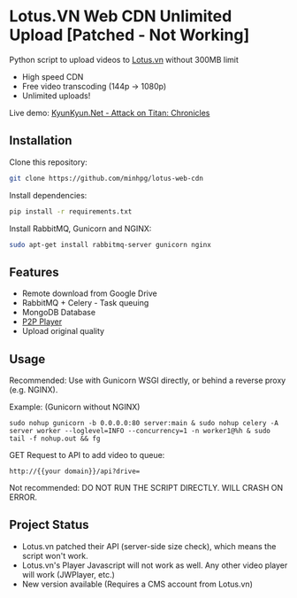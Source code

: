 # Lotus.VN Web CDN Unlimited Upload [Patched - Not Working]

Python script to upload videos to [Lotus.vn](https://lotus.vn) without 300MB limit

- High speed CDN
- Free video transcoding (144p -> 1080p)
- Unlimited uploads!

Live demo: [KyunKyun.Net - Attack on Titan: Chronicles](https://video.kyunkyun.net/?id=5f5824870b2a0f506c2369f8)
## Installation

Clone this repository:

```bash
git clone https://github.com/minhpg/lotus-web-cdn
```

Install dependencies:
```bash
pip install -r requirements.txt
```

Install RabbitMQ, Gunicorn and NGINX:
```bash
sudo apt-get install rabbitmq-server gunicorn nginx
```
## Features
- Remote download from Google Drive
- RabbitMQ + Celery - Task queuing
- MongoDB Database
- [P2P Player](https://github.com/novage/p2p-media-loader)
- Upload original quality

## Usage

Recommended: Use with Gunicorn WSGI directly, or behind a reverse proxy (e.g. NGINX).

Example: (Gunicorn without NGINX)
```
sudo nohup gunicorn -b 0.0.0.0:80 server:main & sudo nohup celery -A server worker --loglevel=INFO --concurrency=1 -n worker1@%h & sudo tail -f nohup.out && fg
```
GET Request to API to add video to queue:
```
http://{{your domain}}/api?drive=
```
Not recommended: DO NOT RUN THE SCRIPT DIRECTLY. WILL CRASH ON ERROR.

## Project Status
- Lotus.vn patched their API (server-side size check), which means the script won't work. 
- Lotus.vn's Player Javascript will not work as well. Any other video player will work (JWPlayer, etc.)
- New version available (Requires a CMS account from Lotus.vn)
